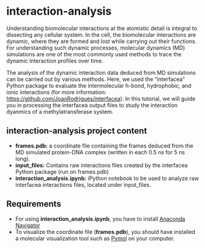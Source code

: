 # interaction-analysis

Understanding biomolecular interactions at the atomistic detail is integral to dissecting any cellular system. In the cell, the biomolecular interactions are dynamic, where they are formed and lost while carrying out their functions. For understanding such dynamic processes, molecular dynamics (MD) simulations are one of the most commonly used methods to trace the dynamic interaction profiles over time. 

The analysis of the dynamic interaction data deduced from MD simulations can be carried out by various methods. Here, we used the “interfacea” Python package to evaluate the intermolecular h-bond, hydrophobic, and ionic interactions (for more information: https://github.com/JoaoRodrigues/interfacea). In this tutorial, we will guide you in processing the interfacea output files to study the interaction dyanmics of a methylatransferase system.

## interaction-analysis project content

- **frames.pdb:** a coordinate file containing the frames deduced from the MD simulated protein-DNA complex (written in each 0.5 ns for 5 ns long).
- **input_files:** Contains raw interactions files created by the interfacea Python package (run on frames.pdb)
- **interaction_analysis.ipynb:** iPython notebook to be used to analyze raw interfacea interactions files, located under input_files.

## Requirements

- For using **interaction_analysis.ipynb**, you have to install [Anaconda Navigator](https://docs.anaconda.com/anaconda/install/)
- To visualize the coordinate file (**frames.pdb**), you should have installed a molecular visualization tool such as [Pymol](https://pymol.org/2/) on your computer. 
